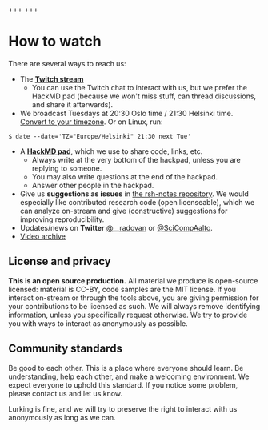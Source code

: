 +++
+++

# How to watch

There are several ways to reach us:

- The **[Twitch stream](https://www.twitch.tv/rshour)**
  * You can use the Twitch chat to interact with us, but we prefer the
    HackMD pad (because we won't miss stuff, can thread discussions,
    and share it afterwards).
- We broadcast Tuesdays at 20:30 Oslo time / 21:30 Helsinki time.
  [Convert to your timezone](https://arewemeetingyet.com/Helsinki/2020-05-05/21:30/w/Research%20Software%20Hour#eyJ1cmwiOiJodHRwczovL3R3aXRjaC50di9SU0hvdXIifQ==).
  Or on Linux, run:
```
$ date --date='TZ="Europe/Helsinki" 21:30 next Tue'
```
- A [**HackMD pad**](https://hackmd.io/@researchsoftwarehour/questions), which we use to share code, links, etc.
  - Always write at the very bottom of the hackpad, unless you are
    replying to someone.
  - You may also write questions at the end of the hackpad.
  - Answer other people in the hackpad.
- Give us **suggestions as issues** in
  [the rsh-notes repository](https://github.com/ResearchSoftwareHour/rsh-notes/issues).
  We would especially like contributed research code (open
  licenseable), which we can analyze on-stream and give (constructive)
  suggestions for improving reproducibility.
- Updates/news on **Twitter** [@\_\_radovan](https://twitter.com/__radovan) or
  [@SciCompAalto](https://twitter.com/SciCompAalto).
- [Video archive](https://www.youtube.com/playlist?list=PLpLblYHCzJAB6blBBa0O2BEYadVZV3JYf)


## License and privacy

**This is an open source production.** All material we produce is
open-source licensed: material is CC-BY, code samples are the MIT
license.  If you interact on-stream or through the tools above, you
are giving permission for your contributions to be licensed as such.
We will always remove identifying information, unless you specifically
request otherwise.  We try to provide you with ways to interact as
anonymously as possible.


## Community standards

Be good to each other.  This is a place where everyone should learn.
Be understanding, help each other, and make a welcoming environment.
We expect everyone to uphold this standard.  If you notice some
problem, please contact us and let us know.

Lurking is fine, and we will try to preserve the right to interact
with us anonymously as long as we can.
